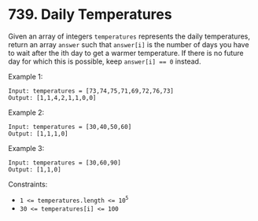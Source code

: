 # 739. Daily Temperatures

Given an array of integers `temperatures` represents the daily temperatures, return an array `answer` such that `answer[i]` is the number of days you have to wait after the ith day to get a warmer temperature. If there is no future day for which this is possible, keep `answer[i] == 0` instead.

Example 1:

    Input: temperatures = [73,74,75,71,69,72,76,73]
    Output: [1,1,4,2,1,1,0,0]

Example 2:

    Input: temperatures = [30,40,50,60]
    Output: [1,1,1,0]

Example 3:

    Input: temperatures = [30,60,90]
    Output: [1,1,0]

Constraints:
- `1 <= temperatures.length <= 10`<sup>`5`</sup>
- `30 <= temperatures[i] <= 100`